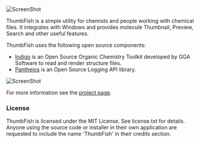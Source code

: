 ![ScreenShot](https://raw.githubusercontent.com/abhimanyusirohi/ThumbFish/master/TFShellExt/About.bmp)

ThumbFish is a simple utility for chemists and people working with chemical files. It integrates with Windows and provides molecule Thumbnail, Preview, Search and other useful features.   

ThumbFish uses the following open source components:
* [Indigo](http://www.ggasoftware.com/opensource/indigo) is an Open Source Organic Chemistry Toolkit developed by GGA Software to read and render structure files.
* [Pantheios](http://pantheios.org) is an Open Source Logging API library.

![ScreenShot](https://raw.githubusercontent.com/abhimanyusirohi/ThumbFish/gh-pages/images/preview2.png)

For more information see the [project page](http://abhimanyusirohi.github.io/ThumbFish/).

### License

ThumbFish is licensed under the MIT License. See license.txt for details. Anyone using the source code or installer in their own application are requested to include the name 'ThumbFish' in their credits section.
